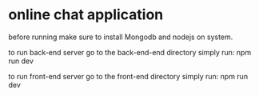 # online chat application

before running make sure to install Mongodb and nodejs on system.

to run back-end server go to the back-end-end directory simply run:
npm run dev

to run front-end server go to the front-end directory simply run:
npm run dev
